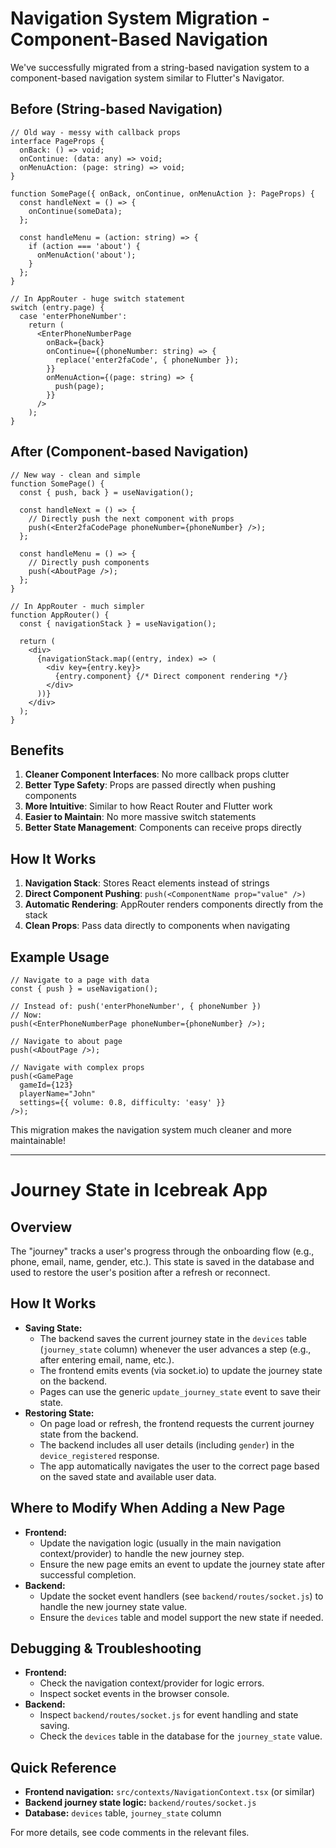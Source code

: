 # Navigation System Migration - Component-Based Navigation

We've successfully migrated from a string-based navigation system to a component-based navigation system similar to Flutter's Navigator.

## Before (String-based Navigation)

```tsx
// Old way - messy with callback props
interface PageProps {
  onBack: () => void;
  onContinue: (data: any) => void;
  onMenuAction: (page: string) => void;
}

function SomePage({ onBack, onContinue, onMenuAction }: PageProps) {
  const handleNext = () => {
    onContinue(someData);
  };

  const handleMenu = (action: string) => {
    if (action === 'about') {
      onMenuAction('about');
    }
  };
}

// In AppRouter - huge switch statement
switch (entry.page) {
  case 'enterPhoneNumber':
    return (
      <EnterPhoneNumberPage 
        onBack={back}
        onContinue={(phoneNumber: string) => {
          replace('enter2faCode', { phoneNumber });
        }}
        onMenuAction={(page: string) => {
          push(page);
        }}
      />
    );
}
```

## After (Component-based Navigation)

```tsx
// New way - clean and simple
function SomePage() {
  const { push, back } = useNavigation();

  const handleNext = () => {
    // Directly push the next component with props
    push(<Enter2faCodePage phoneNumber={phoneNumber} />);
  };

  const handleMenu = () => {
    // Directly push components
    push(<AboutPage />);
  };
}

// In AppRouter - much simpler
function AppRouter() {
  const { navigationStack } = useNavigation();

  return (
    <div>
      {navigationStack.map((entry, index) => (
        <div key={entry.key}>
          {entry.component} {/* Direct component rendering */}
        </div>
      ))}
    </div>
  );
}
```

## Benefits

1. **Cleaner Component Interfaces**: No more callback props clutter
2. **Better Type Safety**: Props are passed directly when pushing components
3. **More Intuitive**: Similar to how React Router and Flutter work
4. **Easier to Maintain**: No more massive switch statements
5. **Better State Management**: Components can receive props directly

## How It Works

1. **Navigation Stack**: Stores React elements instead of strings
2. **Direct Component Pushing**: `push(<ComponentName prop="value" />)`
3. **Automatic Rendering**: AppRouter renders components directly from the stack
4. **Clean Props**: Pass data directly to components when navigating

## Example Usage

```tsx
// Navigate to a page with data
const { push } = useNavigation();

// Instead of: push('enterPhoneNumber', { phoneNumber })
// Now: 
push(<EnterPhoneNumberPage phoneNumber={phoneNumber} />);

// Navigate to about page
push(<AboutPage />);

// Navigate with complex props
push(<GamePage 
  gameId={123} 
  playerName="John" 
  settings={{ volume: 0.8, difficulty: 'easy' }} 
/>);
```

This migration makes the navigation system much cleaner and more maintainable!

---

# Journey State in Icebreak App

## Overview
The "journey" tracks a user's progress through the onboarding flow (e.g., phone, email, name, gender, etc.). This state is saved in the database and used to restore the user's position after a refresh or reconnect.

## How It Works
- **Saving State:**
  - The backend saves the current journey state in the `devices` table (`journey_state` column) whenever the user advances a step (e.g., after entering email, name, etc.).
  - The frontend emits events (via socket.io) to update the journey state on the backend.
  - Pages can use the generic `update_journey_state` event to save their state.
- **Restoring State:**
  - On page load or refresh, the frontend requests the current journey state from the backend.
  - The backend includes all user details (including `gender`) in the `device_registered` response.
  - The app automatically navigates the user to the correct page based on the saved state and available user data.

## Where to Modify When Adding a New Page
- **Frontend:**
  - Update the navigation logic (usually in the main navigation context/provider) to handle the new journey step.
  - Ensure the new page emits an event to update the journey state after successful completion.
- **Backend:**
  - Update the socket event handlers (see `backend/routes/socket.js`) to handle the new journey state value.
  - Ensure the `devices` table and model support the new state if needed.

## Debugging & Troubleshooting
- **Frontend:**
  - Check the navigation context/provider for logic errors.
  - Inspect socket events in the browser console.
- **Backend:**
  - Inspect `backend/routes/socket.js` for event handling and state saving.
  - Check the `devices` table in the database for the `journey_state` value.

## Quick Reference
- **Frontend navigation:** `src/contexts/NavigationContext.tsx` (or similar)
- **Backend journey state logic:** `backend/routes/socket.js`
- **Database:** `devices` table, `journey_state` column

For more details, see code comments in the relevant files.

